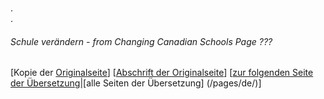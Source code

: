 ###
.  
.  

###### Schule verändern - from Changing Canadian Schools Page ???

[Kopie der [Originalseite](/copies-from-original/CCS???.png)]
[[Abschrift der Originalseite](/en/Changing_Canadian_Schools-???)]
[[zur folgenden Seite der Übersetzung](Changing_Canadian_Schools-de-????)|[alle Seiten der Übersetzung] (/pages/de/)]